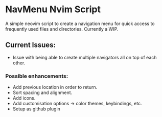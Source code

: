 # NavMenu Nvim Script

A simple neovim script to create a navigation menu for quick access to frequently used files and directories.
Currently a WIP.

##  Current Issues:
- Issue with being able to create multiple navigators all on top of each other.

### Possible enhancements:
- Add previous location in order to return.
- Sort spacing and alignment.
- Add icons.
- Add customisation options -> color themes, keybindings, etc.
- Setup as github plugin
